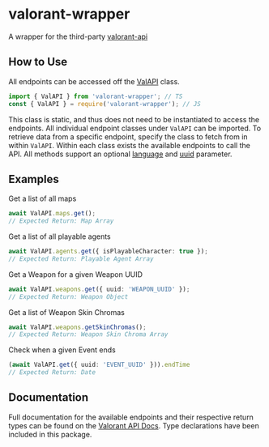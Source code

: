 # valorant-wrapper
A wrapper for the third-party [valorant-api](https://valorant-api.com/)
## How to Use
All endpoints can be accessed off the [ValAPI](https://github.com/AircraftOverviewer/valorant-api/blob/d5c23164ea4e2b33cebf412a40d44f001a1660d9/src/client/Client.ts#L24) class.
```ts
import { ValAPI } from 'valorant-wrapper'; // TS
const { ValAPI } = require('valorant-wrapper'); // JS
```
This class is static, and thus does not need to be instantiated to access the endpoints. All individual endpoint classes under `ValAPI` can be imported. To retrieve data from a specific endpoint, specify the class to fetch from in within `ValAPI`. Within each class exists the available endpoints to call the API. All methods support an optional [language](https://dash.valorant-api.com/) and [uuid](https://en.wikipedia.org/wiki/Universally_unique_identifier) parameter.
## Examples
Get a list of all maps
```ts
await ValAPI.maps.get();
// Expected Return: Map Array
```
Get a list of all playable agents
```ts
await ValAPI.agents.get({ isPlayableCharacter: true });
// Expected Return: Playable Agent Array
```
Get a Weapon for a given Weapon UUID
```ts
await ValAPI.weapons.get({ uuid: 'WEAPON_UUID' });
// Expected Return: Weapon Object
```
Get a list of Weapon Skin Chromas
```ts
await ValAPI.weapons.getSkinChromas();
// Expected Return: Weapon Skin Chroma Array
```
Check when a given Event ends
```ts
(await ValAPI.get({ uuid: 'EVENT_UUID' })).endTime
// Expected Return: Date
```
## Documentation
Full documentation for the available endpoints and their respective return types can be found on the [Valorant API Docs](https://dash.valorant-api.com/). Type declarations have been included in this package.